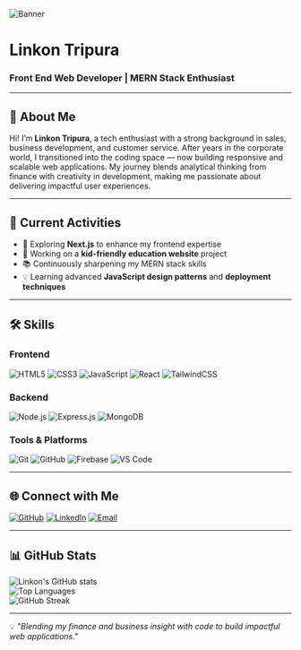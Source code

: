 <!-- Banner Image -->
![Banner](https://i.ibb.co/ZHj4wDg/github-banner.png) 

# **Linkon Tripura**  
### Front End Web Developer | MERN Stack Enthusiast  

---

## 👋 **About Me**
Hi! I’m **Linkon Tripura**, a tech enthusiast with a strong background in sales, business development, and customer service. After years in the corporate world, I transitioned into the coding space — now building responsive and scalable web applications. My journey blends analytical thinking from finance with creativity in development, making me passionate about delivering impactful user experiences.

---

## 📌 **Current Activities**
- 🚀 Exploring **Next.js** to enhance my frontend expertise  
- 🏫 Working on a **kid-friendly education website** project  
- 📚 Continuously sharpening my MERN stack skills  
- 💡 Learning advanced **JavaScript design patterns** and **deployment techniques**

---

## 🛠 **Skills**
### **Frontend**
![HTML5](https://img.shields.io/badge/HTML5-E34F26?style=for-the-badge&logo=html5&logoColor=white)
![CSS3](https://img.shields.io/badge/CSS3-1572B6?style=for-the-badge&logo=css3&logoColor=white)
![JavaScript](https://img.shields.io/badge/JavaScript-F7DF1E?style=for-the-badge&logo=javascript&logoColor=black)
![React](https://img.shields.io/badge/React-61DAFB?style=for-the-badge&logo=react&logoColor=black)
![TailwindCSS](https://img.shields.io/badge/Tailwind_CSS-38B2AC?style=for-the-badge&logo=tailwind-css&logoColor=white)

### **Backend**
![Node.js](https://img.shields.io/badge/Node.js-339933?style=for-the-badge&logo=node.js&logoColor=white)
![Express.js](https://img.shields.io/badge/Express.js-000000?style=for-the-badge&logo=express&logoColor=white)
![MongoDB](https://img.shields.io/badge/MongoDB-47A248?style=for-the-badge&logo=mongodb&logoColor=white)

### **Tools & Platforms**
![Git](https://img.shields.io/badge/Git-F05032?style=for-the-badge&logo=git&logoColor=white)
![GitHub](https://img.shields.io/badge/GitHub-181717?style=for-the-badge&logo=github&logoColor=white)
![Firebase](https://img.shields.io/badge/Firebase-FFCA28?style=for-the-badge&logo=firebase&logoColor=black)
![VS Code](https://img.shields.io/badge/VS_Code-007ACC?style=for-the-badge&logo=visual-studio-code&logoColor=white)

---

## 🌐 **Connect with Me**
[![GitHub](https://img.shields.io/badge/GitHub-181717?style=for-the-badge&logo=github)](https://github.com/LinkonJT)
[![LinkedIn](https://img.shields.io/badge/LinkedIn-0A66C2?style=for-the-badge&logo=linkedin&logoColor=white)](https://www.linkedin.com/in/linkonjt)
[![Email](https://img.shields.io/badge/Email-linkon%40gmail.com-red?style=for-the-badge&logo=gmail&logoColor=white)](mailto:linkon@gmail.com)

---

## 📊 **GitHub Stats**
![Linkon's GitHub stats](https://github-readme-stats.vercel.app/api?username=LinkonJT&show_icons=true&theme=tokyonight)  
![Top Languages](https://github-readme-stats.vercel.app/api/top-langs/?username=LinkonJT&layout=compact&theme=tokyonight)  
![GitHub Streak](https://github-readme-streak-stats.herokuapp.com/?user=LinkonJT&theme=tokyonight)

---

💡 *"Blending my finance and business insight with code to build impactful web applications."*  

